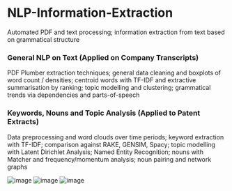 # NLP-Information-Extraction
Automated PDF and text processing; information extraction from text based on grammatical structure

### General NLP on Text (Applied on Company Transcripts)
PDF Plumber extraction techniques; general data cleaning and boxplots of word count / densities; centroid words with TF-IDF and extractive summarisation by ranking; topic modelling and clustering; grammatical trends via dependencies and parts-of-speech

### Keywords, Nouns and Topic Analysis (Applied to Patent Extracts)
Data preprocessing and word clouds over time periods; keyword extraction with TF-IDF; comparison against RAKE, GENSIM, Spacy; topic modelling with Latent Dirichlet Analysis; Named Entity Recognition; nouns with Matcher and frequency/momentum analysis; noun pairing and network graphs

![image](https://user-images.githubusercontent.com/84533632/156854348-a912db9e-a78f-4860-9bd3-b6ea15b7ff2d.png)
![image](https://user-images.githubusercontent.com/84533632/156854291-9e43072d-2d2c-4eac-a44a-3882dfc09389.png)
![image](https://user-images.githubusercontent.com/84533632/156843975-02dbced0-2163-4ee8-85df-06b9dbfa599b.png)
